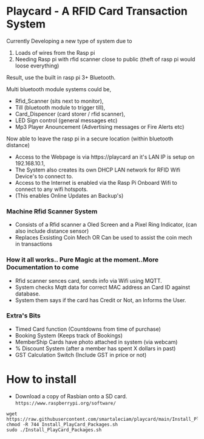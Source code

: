 # Playcard - A RFID Card Transaction System

Currently Developing a new type of system due to
1. Loads of wires from the Rasp pi
2. Needing Rasp pi with rfid scanner close to public (theft of rasp pi would loose everything)

Result, use the built in rasp pi 3+ Bluetooth.

Multi bluetooth module systems could be,
- Rfid_Scanner (sits next to monitor),
- Till (bluetooth module to trigger till),
- Card_Dispencer (card storer / rfid scanner),
- LED Sign control (general messages etc)
- Mp3 Player Anouncement (Advertising messages or Fire Alerts etc)

Now able to leave the rasp pi in a secure location (within bluetooth distance)

- Access to the Webpage is via https://playcard an it's LAN IP is setup on 192.168.10.1,
- The System also creates its own DHCP LAN network for RFID Wifi Device's to connect to.
- Access to the Internet is enabled via the Rasp Pi Onboard Wifi to connect to any wifi hotspots.
- (This enables Online Updates an Backup's)

### Machine Rfid Scanner System
- Consists of a Rfid scanner a Oled Screen and a Pixel Ring Indicator, (can also include distance sensor)
- Replaces Exsisting Coin Mech OR Can be used to assist the coin mech in transactions

### How it all works.. Pure Magic at the moment..More Documentation to come
- Rfid scanner sences card, sends info via Wifi using MQTT.
- System checks Mqtt data for correct MAC address an Card ID against database.
- System them says if the card has Credit or Not, an Informs the User.

### Extra's Bits
- Timed Card function (Countdowns from time of purchase)
- Booking System (Keeps track of Bookings)
- MemberShip Cards have photo attached in system (via webcam)
- % Discount System (after a member has spent X dollars in past)
- GST Calculation Switch (Include GST in price or not)

# How to install 
- Download a copy of Rasbian onto a SD card. `https://www.raspberrypi.org/software/`
```
wget https://raw.githubusercontent.com/smartaleciam/playcard/main/Install_PlayCard_Packages.sh
chmod -R 744 Install_PlayCard_Packages.sh
sudo ./Install_PlayCard_Packages.sh
```

